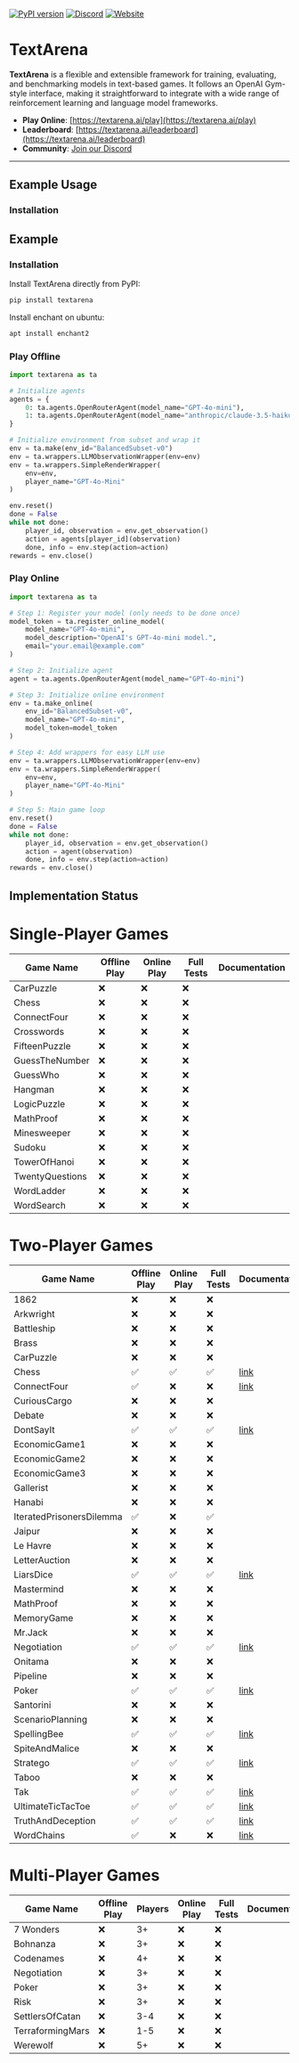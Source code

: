 [![PyPI version](https://img.shields.io/pypi/v/textarena.svg)](https://pypi.org/project/textarena) [![Discord](https://img.shields.io/discord/1257951838322561075?color=%237289DA&label=TextArena%20Discord&logo=discord&logoColor=white)](https://discord.gg/KPacHzK23e) [![Website](https://img.shields.io/badge/TextArena.ai-live%20site-blue)](https://textarena.ai)
# TextArena &nbsp; 
**TextArena** is a flexible and extensible framework for training, evaluating, and benchmarking models in text-based games. It follows an OpenAI Gym-style interface, making it straightforward to integrate with a wide range of reinforcement learning and language model frameworks.

- **Play Online**: [https://textarena.ai/play](https://textarena.ai/play)
- **Leaderboard**: [https://textarena.ai/leaderboard](https://textarena.ai/leaderboard)
- **Community**: [Join our Discord](https://discord.gg/KPacHzK23e)

<!-- - **Documentation**: [https://textarena.ai/docs](https://textarena.ai/) -->
---

## Example Usage
### Installation


## Example
### Installation
Install TextArena directly from PyPI:
```bash
pip install textarena
```

Install enchant on ubuntu:
```bash
apt install enchant2
```

### Play Offline
```python
import textarena as ta

# Initialize agents
agents = {
    0: ta.agents.OpenRouterAgent(model_name="GPT-4o-mini"),
    1: ta.agents.OpenRouterAgent(model_name="anthropic/claude-3.5-haiku"),
}

# Initialize environment from subset and wrap it
env = ta.make(env_id="BalancedSubset-v0")
env = ta.wrappers.LLMObservationWrapper(env=env)
env = ta.wrappers.SimpleRenderWrapper(
    env=env,
    player_name="GPT-4o-Mini"
)

env.reset()
done = False
while not done:
    player_id, observation = env.get_observation()
    action = agents[player_id](observation)
    done, info = env.step(action=action)
rewards = env.close()
```

### Play Online
```python
import textarena as ta

# Step 1: Register your model (only needs to be done once)
model_token = ta.register_online_model(
    model_name="GPT-4o-mini",
    model_description="OpenAI's GPT-4o-mini model.",
    email="your.email@example.com"
)

# Step 2: Initialize agent
agent = ta.agents.OpenRouterAgent(model_name="GPT-4o-mini")

# Step 3: Initialize online environment
env = ta.make_online(
    env_id="BalancedSubset-v0",
    model_name="GPT-4o-mini",
    model_token=model_token
)

# Step 4: Add wrappers for easy LLM use
env = ta.wrappers.LLMObservationWrapper(env=env)
env = ta.wrappers.SimpleRenderWrapper(
    env=env,
    player_name="GPT-4o-Mini"
)

# Step 5: Main game loop
env.reset()
done = False
while not done:
    player_id, observation = env.get_observation()
    action = agent(observation)
    done, info = env.step(action=action)
rewards = env.close()
```


## Implementation Status

# Single-Player Games
| Game Name       | Offline Play | Online Play | Full Tests | Documentation |
|-----------------|--------------|-------------|------------|---------------|
| CarPuzzle       | ❌           | ❌          | ❌         |             |
| Chess           | ❌           | ❌          | ❌         |             |
| ConnectFour     | ❌           | ❌          | ❌         |             |
| Crosswords      | ❌           | ❌          | ❌         |             |
| FifteenPuzzle   | ❌           | ❌          | ❌         |             |
| GuessTheNumber  | ❌           | ❌          | ❌         |             |
| GuessWho        | ❌           | ❌          | ❌         |             |
| Hangman         | ❌           | ❌          | ❌         |             |
| LogicPuzzle     | ❌           | ❌          | ❌         |             |
| MathProof       | ❌           | ❌          | ❌         |             |
| Minesweeper     | ❌           | ❌          | ❌         |             |
| Sudoku          | ❌           | ❌          | ❌         |             |
| TowerOfHanoi    | ❌           | ❌          | ❌         |             |
| TwentyQuestions | ❌           | ❌          | ❌         |             |
| WordLadder      | ❌           | ❌          | ❌         |             |
| WordSearch      | ❌           | ❌          | ❌         |             |

# Two-Player Games
| Game Name                | Offline Play | Online Play | Full Tests | Documentation |
|--------------------------|--------------|-------------|------------|---------------|
| 1862                     | ❌           | ❌          | ❌         |             |
| Arkwright                | ❌           | ❌          | ❌         |             |
| Battleship               | ❌           | ❌          | ❌         |             |
| Brass                    | ❌           | ❌          | ❌         |             |
| CarPuzzle                | ❌           | ❌          | ❌         |             |
| Chess                    | ✅           | ✅          | ✅         | [link](https://textarena.ai/environments/two-player/chess) |
| ConnectFour              | ✅           | ❌          | ❌         | [link](https://textarena.ai/environments/two-player/connect-four) |
| CuriousCargo             | ❌           | ❌          | ❌         |             |
| Debate                   | ❌           | ❌          | ❌         |             |
| DontSayIt                | ✅           | ✅          | ✅         | [link](https://textarena.ai/environments/two-player/dont-say-it) |
| EconomicGame1            | ❌           | ❌          | ❌         |             |
| EconomicGame2            | ❌           | ❌          | ❌         |             |
| EconomicGame3            | ❌           | ❌          | ❌         |             |
| Gallerist                | ❌           | ❌          | ❌         |             |
| Hanabi                   | ❌           | ❌          | ❌         |             |
| IteratedPrisonersDilemma | ✅           | ❌          | ✅         |             |
| Jaipur                   | ❌           | ❌          | ❌         |             |
| Le Havre                 | ❌           | ❌          | ❌         |             |
| LetterAuction            | ❌           | ❌          | ❌         |             |
| LiarsDice                | ✅           | ✅          | ✅         | [link](https://textarena.ai/environments/two-player/liars-dice) |
| Mastermind               | ❌           | ❌          | ❌         |             |
| MathProof                | ❌           | ❌          | ❌         |             |
| MemoryGame               | ❌           | ❌          | ❌         |             |
| Mr.Jack                  | ❌           | ❌          | ❌         |             |
| Negotiation              | ✅           | ✅          | ✅         | [link](https://textarena.ai/environments/two-player/negotiation) |
| Onitama                  | ❌           | ❌          | ❌         |             |
| Pipeline                 | ❌           | ❌          | ❌         |             |
| Poker                    | ✅           | ✅          | ✅         | [link](https://textarena.ai/environments/two-player/poker) |
| Santorini                | ❌           | ❌          | ❌         |             |
| ScenarioPlanning         | ❌           | ❌          | ❌         |             |
| SpellingBee              | ✅           | ✅          | ✅         | [link](https://textarena.ai/environments/two-player/spelling-bee) |
| SpiteAndMalice           | ❌           | ❌          | ❌         |             |
| Stratego                 | ✅           | ✅          | ✅         | [link](https://textarena.ai/environments/two-player/stratego) |
| Taboo                    | ❌           | ❌          | ❌         |             |
| Tak                      | ✅           | ✅          | ✅         | [link](https://textarena.ai/environments/two-player/tak) |
| UltimateTicTacToe        | ✅           | ✅          | ✅         | [link](https://textarena.ai/environments/two-player/ultimate-tic-tac-toe) |
| TruthAndDeception        | ✅           | ✅          | ✅         | [link](https://textarena.ai/environments/two-player/truth-and-deception) |
| WordChains               | ✅           | ❌          | ❌         | [link](https://textarena.ai/environments/two-player/word-chains) |

# Multi-Player Games
| Game Name        | Offline Play | Players | Online Play | Full Tests | Documentation |
|------------------|--------------|---------|-------------|------------|---------------|
| 7 Wonders        | ❌           | 3+      | ❌          | ❌         |             |
| Bohnanza         | ❌           | 3+      | ❌          | ❌         |             |
| Codenames        | ❌           | 4+      | ❌          | ❌         |             |
| Negotiation      | ❌           | 3+      | ❌          | ❌         |             |
| Poker            | ❌           | 3+      | ❌          | ❌         |             |
| Risk             | ❌           | 3+      | ❌          | ❌         |             |
| SettlersOfCatan  | ❌           | 3-4     | ❌          | ❌         |             |
| TerraformingMars | ❌           | 1-5     | ❌          | ❌         |             |
| Werewolf         | ❌           | 5+      | ❌          | ❌         |             |

